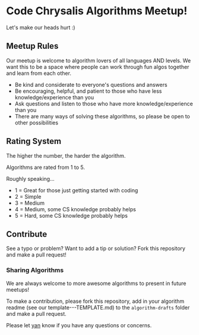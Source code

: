 # Code Chrysalis Algorithms Meetup!

Let's make our heads hurt :)

## Meetup Rules

Our meetup is welcome to algorithm lovers of all languages AND levels. We want this to be a space where people can work through fun algos together and learn from each other.

* Be kind and considerate to everyone's questions and answers
* Be encouraging, helpful, and patient to those who have less knowledge/experience than you
* Ask questions and listen to those who have more knowledge/experience than you
* There are many ways of solving these algorithms, so please be open to other possibilities

## Rating System

The higher the number, the harder the algorithm.

Algorithms are rated from 1 to 5.

Roughly speaking...

* 1 = Great for those just getting started with coding
* 2 = Simple
* 3 = Medium
* 4 = Medium, some CS knowledge probably helps
* 5 = Hard, some CS knowledge probably helps

## Contribute

See a typo or problem? Want to add a tip or solution? Fork this repository and make a pull request!

### Sharing Algorithms

We are always welcome to more awesome algorithms to present in future meetups!

To make a contribution, please fork this repository, add in your algorithm readme (see our template---TEMPLATE.md) to the `algorithm-drafts` folder and make a pull request.

Please let [yan](mailto:yan@codechrysalis.io) know if you have any questions or concerns.